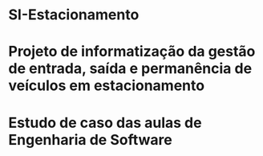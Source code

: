 # SI-Estacionamento
# Projeto de informatização da gestão de entrada, saída e permanência de veículos em estacionamento
# Estudo de caso das aulas de Engenharia de Software
